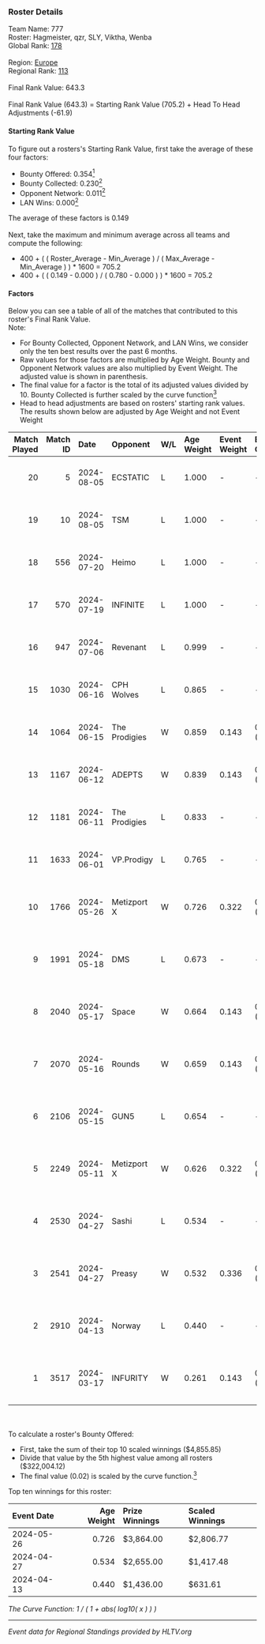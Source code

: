 ### Roster Details<br />
Team Name: 777<br />
Roster: Hagmeister, qzr, SLY, Viktha, Wenba<br />
Global Rank: [178](../standings_global.md)<br />
<br />
Region: [Europe]( ../standings_europe.md)<br />
Regional Rank: [113]( ../standings_europe.md)<br />
<br />
Final Rank Value:  643.3<br />
<br />
Final Rank Value (643.3) = Starting Rank Value (705.2) + Head To Head Adjustments (-61.9)<br />

#### Starting Rank Value<br />
To figure out a rosters's Starting Rank Value, first take the average of these four factors:<br />
- Bounty Offered: 0.354[<sup>1</sup>](#table2)
- Bounty Collected: 0.230[<sup>2</sup>](#table1)
- Opponent Network: 0.011[<sup>2</sup>](#table1)
- LAN Wins: 0.000[<sup>2</sup>](#table1)

The average of these factors is 0.149<br />
<br />
Next, take the maximum and minimum average across all teams and compute the following:<br />
- 400 + ( ( Roster_Average - Min_Average ) / ( Max_Average - Min_Average ) ) * 1600 = 705.2
- 400 + ( ( 0.149 - 0.000 ) / ( 0.780 - 0.000 ) ) * 1600 = 705.2


#### Factors<br />
Below you can see a table of all of the matches that contributed to this roster's Final Rank Value.<br />
Note:<br />

- For Bounty Collected, Opponent Network, and LAN Wins, we consider only the ten best results over the past 6 months.
- Raw values for those factors are multiplied by Age Weight. Bounty and Opponent Network values are also multiplied by Event Weight. The adjusted value is shown in parenthesis.
- The final value for a factor is the total of its adjusted values divided by 10. Bounty Collected is further scaled by the curve function[<sup>3</sup>](#curveFunction)
- Head to head adjustments are based on rosters' starting rank values. The results shown below are adjusted by Age Weight and not Event Weight
<span id="table1"></span><br />


| Match Played | Match ID | Date       | Opponent      | W/L | Age Weight | Event Weight | Bounty Collected | Opponent Network | LAN Wins  | H2H Adj. | Roster                                       |
| -: | -: | :- | :- | :- | :- | :- | :- | :- | :- | -: | :- |
|           20 |        5 | 2024-08-05 | ECSTATIC      | L   | 1.000      | -            | -                | -                | -         |   -19.93 | Hagmeister, qzr, SLY, Viktha, Wenba          |
|           19 |       10 | 2024-08-05 | TSM           | L   | 1.000      | -            | -                | -                | -         |    -4.75 | Hagmeister, qzr, SLY, Viktha, Wenba          |
|           18 |      556 | 2024-07-20 | Heimo         | L   | 1.000      | -            | -                | -                | -         |   -16.85 | Hagmeister, qzr, SLY, Viktha, Wenba          |
|           17 |      570 | 2024-07-19 | INFINITE      | L   | 1.000      | -            | -                | -                | -         |   -20.30 | Hagmeister, qzr, SLY, Viktha, Wenba          |
|           16 |      947 | 2024-07-06 | Revenant      | L   | 0.999      | -            | -                | -                | -         |   -11.39 | Hagmeister, qzr, SLY, Viktha, Wenba          |
|           15 |     1030 | 2024-06-16 | CPH Wolves    | L   | 0.865      | -            | -                | -                | -         |   -10.40 | Hagmeister, qzr, SLY, Viktha, Wenba          |
|           14 |     1064 | 2024-06-15 | The Prodigies | W   | 0.859      | 0.143        | 0.000 (0.000)    | 0.092 (0.011)    | 0 (0.000) |     8.18 | Hagmeister, qzr, SLY, Viktha, Wenba          |
|           13 |     1167 | 2024-06-12 | ADEPTS        | W   | 0.839      | 0.143        | 0.002 (0.000)    | 0.026 (0.003)    | 0 (0.000) |    10.94 | Hagmeister, qzr, SLY, Viktha, Wenba          |
|           12 |     1181 | 2024-06-11 | The Prodigies | L   | 0.833      | -            | -                | -                | -         |   -18.02 | Hagmeister, qzr, SLY, Viktha, Wenba          |
|           11 |     1633 | 2024-06-01 | VP.Prodigy    | L   | 0.765      | -            | -                | -                | -         |    -6.49 | Affava, Hagmeister, qzr, Viktha, Wenba       |
|           10 |     1766 | 2024-05-26 | Metizport X   | W   | 0.726      | 0.322        | 0.005 (0.001)    | 0.025 (0.006)    | 0 (0.000) |     9.06 | Affava, Hagmeister, MadeInRed, Viktha, Wenba |
|            9 |     1991 | 2024-05-18 | DMS           | L   | 0.673      | -            | -                | -                | -         |    -5.36 | Affava, Hagmeister, MadeInRed, Viktha, Wenba |
|            8 |     2040 | 2024-05-17 | Space         | W   | 0.664      | 0.143        | 0.006 (0.001)    | 0.439 (0.042)    | 0 (0.000) |    13.74 | Affava, Hagmeister, MadeInRed, Viktha, Wenba |
|            7 |     2070 | 2024-05-16 | Rounds        | W   | 0.659      | 0.143        | 0.000 (0.000)    | 0.000 (0.000)    | 0 (0.000) |     3.02 | Affava, Hagmeister, MadeInRed, Viktha, Wenba |
|            6 |     2106 | 2024-05-15 | GUN5          | L   | 0.654      | -            | -                | -                | -         |    -4.68 | Affava, Hagmeister, MadeInRed, Viktha, Wenba |
|            5 |     2249 | 2024-05-11 | Metizport X   | W   | 0.626      | 0.322        | 0.005 (0.001)    | 0.025 (0.005)    | 0 (0.000) |     8.21 | Affava, Hagmeister, MadeInRed, Viktha, Wenba |
|            4 |     2530 | 2024-04-27 | Sashi         | L   | 0.534      | -            | -                | -                | -         |    -1.17 | Affava, Hagmeister, MadeInRed, Viktha, Wenba |
|            3 |     2541 | 2024-04-27 | Preasy        | W   | 0.532      | 0.336        | 0.008 (0.001)    | 0.221 (0.040)    | 0 (0.000) |    10.04 | Affava, Hagmeister, MadeInRed, Viktha, Wenba |
|            2 |     2910 | 2024-04-13 | Norway        | L   | 0.440      | -            | -                | -                | -         |    -6.97 | Affava, Hagmeister, MadeInRed, Viktha, Wenba |
|            1 |     3517 | 2024-03-17 | INFURITY      | W   | 0.261      | 0.143        | 0.000 (0.000)    | 0.000 (0.000)    | 0 (0.000) |     1.26 | Affava, Hagmeister, MadeInRed, Viktha, Wenba |

<br />
<span id="table2"></span><br />
To calculate a roster's Bounty Offered:<br />

- First, take the sum of their top 10 scaled winnings ($4,855.85)
- Divide that value by the 5th highest value among all rosters ($322,004.12)
- The final value (0.02) is scaled by the curve function.[<sup>3</sup>](#curveFunction)

Top ten winnings for this roster:<br />

| Event Date | Age Weight | Prize Winnings | Scaled Winnings |
| :- | -: | :- | :- |
| 2024-05-26 |      0.726 | $3,864.00      | $2,806.77       |
| 2024-04-27 |      0.534 | $2,655.00      | $1,417.48       |
| 2024-04-13 |      0.440 | $1,436.00      | $631.61         |


<span id="curveFunction"></span>_The Curve Function: 1 / ( 1 + abs( log10( x ) ) )_<br />

---
_Event data for Regional Standings provided by HLTV.org_<br />
